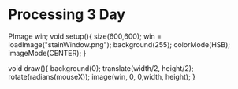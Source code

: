 # Processing 3 Day



PImage win;
void setup(){
  size(600,600);
  win = loadImage("stainWindow.png");
  background(255);
  colorMode(HSB);
  imageMode(CENTER);
}

void draw(){
  background(0);
  translate(width/2, height/2);
  rotate(radians(mouseX));
  image(win, 0, 0,width, height);
}
